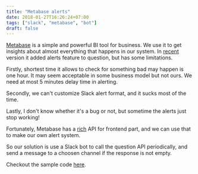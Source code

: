 ```yaml
---
title: "Metabase alerts"
date: 2018-01-27T16:26:24+07:00
tags: ["slack", "metabase", "bot"]
draft: false
---
```


[Metabase][1] is a simple and powerful BI tool for business. We use it to get
insights about almost everything that happens in our system. In [recent][2]
version it added alerts feature to question, but has some limitations.

Firstly, shortest time it allows to check for something bad may happen is
one hour. It may seem acceptable in some business model but not ours. We need
at most 5 minutes delay time in alerting.

Secondly, we can't customize Slack alert format, and it sucks most of the
time.

Lastly, I don't know whether it's a bug or not, but sometime the alerts just
stop working!

Fortunately, Metabase has a [rich][3] API for frontend part, and we can use
that to make our own alert system.

So our solution is use a Slack bot to call the question API periodically, and
send a message to a choosen channel if the response is not empty.

Checkout the sample code [here][4].


[1]: https://metabase.com
[2]: https://metabase.com/blog/Metabase-0.27/index.html
[3]: https://github.com/metabase/metabase/blob/master/docs/api-documentation.md
[4]: https://github.com/manhtai/mimi/blob/master/metabase.js
